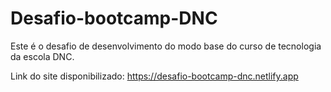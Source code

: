 # Desafio-bootcamp-DNC
Este é o desafio de desenvolvimento do modo base do curso de tecnologia da escola DNC.

Link do site disponibilizado: https://desafio-bootcamp-dnc.netlify.app
